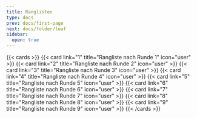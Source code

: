 ```yaml
---
title: Ranglisten
type: docs
prev: docs/first-page
next: docs/folder/leaf
sidebar:
  open: true
---
```


{{< cards >}}
  {{< card link="1" title="Rangliste nach Runde 1" icon="user" >}}
  {{< card link="2" title="Rangliste nach Runde 2" icon="user" >}}
  {{< card link="3" title="Rangliste nach Runde 3" icon="user" >}}
  {{< card link="4" title="Rangliste nach Runde 4" icon="user" >}}
  {{< card link="5" title="Rangliste nach Runde 5" icon="user" >}}
  {{< card link="6" title="Rangliste nach Runde 6" icon="user" >}}
  {{< card link="7" title="Rangliste nach Runde 7" icon="user" >}}
  {{< card link="8" title="Rangliste nach Runde 8" icon="user" >}}
  {{< card link="9" title="Rangliste nach Runde 9" icon="user" >}}
{{< /cards >}}